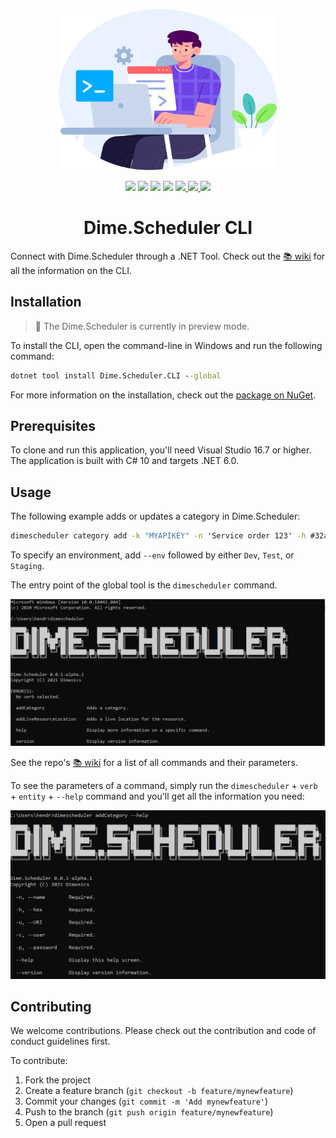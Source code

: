 <p align="center">
    <img src="assets/connect.svg?raw=true" width=350>
</p>

<p align="center">
<img src="https://img.shields.io/nuget/vpre/Dime.Scheduler.CLI?style=flat-square" />
<img src="https://img.shields.io/azure-devops/build/dimesoftware/Dime%20Software/204?style=flat-square" /> 
<img src="https://img.shields.io/azure-devops/coverage/dimesoftware/Dime%20Software/204">
<a href="https://codeclimate.com/github/dime-scheduler/ds-cli/maintainability"><img src="https://api.codeclimate.com/v1/badges/68140b51ba67c1fbf36e/maintainability" /></a> 
 <a href="https://github.com/dime-scheduler/ds-cli/discussions">
  <img src="https://img.shields.io/badge/chat-discussions-brightgreen?style=flat-square"> <img src="https://img.shields.io/badge/License-MIT-brightgreen.svg?style=flat-square"/> <img src="https://img.shields.io/badge/PRs-welcome-brightgreen.svg?style=flat-square" />
</a>
</p>
<h1 align="center">Dime.Scheduler CLI</h1>

Connect with Dime.Scheduler through a .NET Tool. Check out the [📚 wiki](https://github.com/dime-scheduler/cli/wiki) for all the information on the CLI.

## Installation

> 🚧 The Dime.Scheduler is currently in preview mode.

To install the CLI, open the command-line in Windows and run the following command:

```cmd
dotnet tool install Dime.Scheduler.CLI --global
```

For more information on the installation, check out the [package on NuGet](https://www.nuget.org/packages/Dime.Scheduler.CLI/).

## Prerequisites

To clone and run this application, you'll need Visual Studio 16.7 or higher. The application is built with C# 10 and targets .NET 6.0.

## Usage

The following example adds or updates a category in Dime.Scheduler:

```cmd
dimescheduler category add -k "MYAPIKEY" -n 'Service order 123' -h #32a852
```

To specify an environment, add `--env` followed by either `Dev`, `Test`, or `Staging`.

The entry point of the global tool is the `dimescheduler` command.

<img src="assets/cmd.png" />

See the repo's [📚 wiki](https://github.com/dime-scheduler/cli/wiki) for a list of all commands and their parameters.

To see the parameters of a command, simply run the `dimescheduler` + `verb` + `entity` + `--help` command and you'll get all the information you need:

<img src="assets/cmd-command.png" />

## Contributing

We welcome contributions. Please check out the contribution and code of conduct guidelines first.

To contribute:

1. Fork the project
2. Create a feature branch (`git checkout -b feature/mynewfeature`)
3. Commit your changes (`git commit -m 'Add mynewfeature'`)
4. Push to the branch (`git push origin feature/mynewfeature`)
5. Open a pull request
